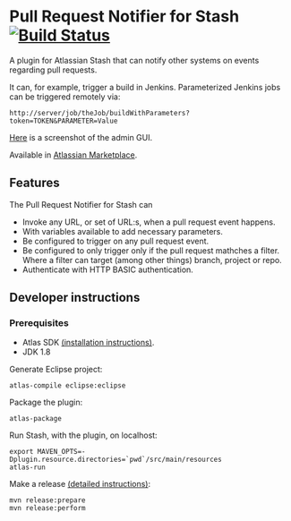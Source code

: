 # Pull Request Notifier for Stash [![Build Status](https://travis-ci.org/tomasbjerre/pull-request-notifier-for-stash.svg?branch=master)](https://travis-ci.org/tomasbjerre/pull-request-notifier-for-stash)
A plugin for Atlassian Stash that can notify other systems on events regarding pull requests.

It can, for example, trigger a build in Jenkins. Parameterized Jenkins jobs can be triggered remotely via:
```
http://server/job/theJob/buildWithParameters?token=TOKEN&PARAMETER=Value
```

[Here](https://raw.githubusercontent.com/tomasbjerre/pull-request-notifier-for-stash/master/sandbox/all.png) is a screenshot of the admin GUI.

Available in [Atlassian Marketplace](https://marketplace.atlassian.com/plugins/se.bjurr.prnfs.pull-request-notifier-for-stash).

## Features
The Pull Request Notifier for Stash can

* Invoke any URL, or set of URL:s, when a pull request event happens.
 * With variables available to add necessary parameters.
* Be configured to trigger on any pull request event.
* Be configured to only trigger only if the pull request mathches a filter. Where a filter can target (among other things) branch, project or repo.
* Authenticate with HTTP BASIC authentication.

## Developer instructions
### Prerequisites
- Atlas SDK [(installation instructions)](https://developer.atlassian.com/docs/getting-started/set-up-the-atlassian-plugin-sdk-and-build-a-project).
- JDK 1.8

Generate Eclipse project:
```
atlas-compile eclipse:eclipse
```

Package the plugin:
```
atlas-package
```

Run Stash, with the plugin, on localhost:
```
export MAVEN_OPTS=-Dplugin.resource.directories=`pwd`/src/main/resources
atlas-run
```

Make a release [(detailed instructions)](https://developer.atlassian.com/docs/common-coding-tasks/development-cycle/packaging-and-releasing-your-plugin):
```
mvn release:prepare
mvn release:perform
```
